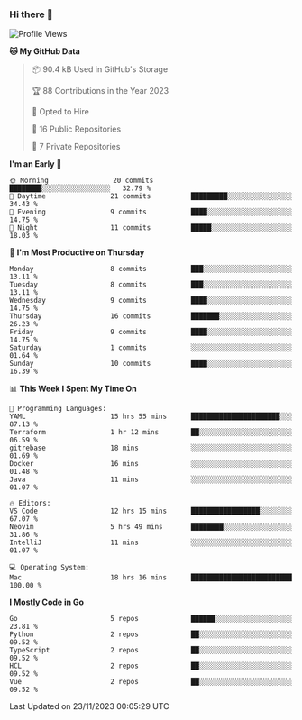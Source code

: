 ### Hi there 👋
<!--![visitors](https://visitor-badge.glitch.me/badge?page_id=d0zingcat)-->
<!--
**d0zingcat/d0zingcat** is a ✨ _special_ ✨ repository because its `README.md` (this file) appears on your GitHub profile.

Here are some ideas to get you started:

- 🔭 I’m currently working on ...
- 🌱 I’m currently learning ...
- 👯 I’m looking to collaborate on ...
- 🤔 I’m looking for help with ...
- 💬 Ask me about ...
- 📫 How to reach me: ...
- 😄 Pronouns: ...
- ⚡ Fun fact: ...
-->
<!--START_SECTION:waka-->
![Profile Views](http://img.shields.io/badge/Profile%20Views-0-blue)

**🐱 My GitHub Data** 

> 📦 90.4 kB Used in GitHub's Storage 
 > 
> 🏆 88 Contributions in the Year 2023
 > 
> 💼 Opted to Hire
 > 
> 📜 16 Public Repositories 
 > 
> 🔑 7 Private Repositories 
 > 
**I'm an Early 🐤** 

```text
🌞 Morning                20 commits          ████████░░░░░░░░░░░░░░░░░   32.79 % 
🌆 Daytime                21 commits          █████████░░░░░░░░░░░░░░░░   34.43 % 
🌃 Evening                9 commits           ████░░░░░░░░░░░░░░░░░░░░░   14.75 % 
🌙 Night                  11 commits          █████░░░░░░░░░░░░░░░░░░░░   18.03 % 
```
📅 **I'm Most Productive on Thursday** 

```text
Monday                   8 commits           ███░░░░░░░░░░░░░░░░░░░░░░   13.11 % 
Tuesday                  8 commits           ███░░░░░░░░░░░░░░░░░░░░░░   13.11 % 
Wednesday                9 commits           ████░░░░░░░░░░░░░░░░░░░░░   14.75 % 
Thursday                 16 commits          ███████░░░░░░░░░░░░░░░░░░   26.23 % 
Friday                   9 commits           ████░░░░░░░░░░░░░░░░░░░░░   14.75 % 
Saturday                 1 commits           ░░░░░░░░░░░░░░░░░░░░░░░░░   01.64 % 
Sunday                   10 commits          ████░░░░░░░░░░░░░░░░░░░░░   16.39 % 
```


📊 **This Week I Spent My Time On** 

```text
💬 Programming Languages: 
YAML                     15 hrs 55 mins      ██████████████████████░░░   87.13 % 
Terraform                1 hr 12 mins        ██░░░░░░░░░░░░░░░░░░░░░░░   06.59 % 
gitrebase                18 mins             ░░░░░░░░░░░░░░░░░░░░░░░░░   01.69 % 
Docker                   16 mins             ░░░░░░░░░░░░░░░░░░░░░░░░░   01.48 % 
Java                     11 mins             ░░░░░░░░░░░░░░░░░░░░░░░░░   01.07 % 

🔥 Editors: 
VS Code                  12 hrs 15 mins      █████████████████░░░░░░░░   67.07 % 
Neovim                   5 hrs 49 mins       ████████░░░░░░░░░░░░░░░░░   31.86 % 
IntelliJ                 11 mins             ░░░░░░░░░░░░░░░░░░░░░░░░░   01.07 % 

💻 Operating System: 
Mac                      18 hrs 16 mins      █████████████████████████   100.00 % 
```

**I Mostly Code in Go** 

```text
Go                       5 repos             ██████░░░░░░░░░░░░░░░░░░░   23.81 % 
Python                   2 repos             ██░░░░░░░░░░░░░░░░░░░░░░░   09.52 % 
TypeScript               2 repos             ██░░░░░░░░░░░░░░░░░░░░░░░   09.52 % 
HCL                      2 repos             ██░░░░░░░░░░░░░░░░░░░░░░░   09.52 % 
Vue                      2 repos             ██░░░░░░░░░░░░░░░░░░░░░░░   09.52 % 
```




 Last Updated on 23/11/2023 00:05:29 UTC
<!--END_SECTION:waka-->

